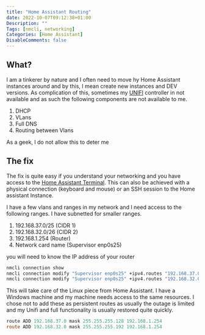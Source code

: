 ```yaml
---
title: "Home Assistant Routing"
date: 2022-10-07T09:12:38+01:00
Description: ""
Tags: [nmcli, networking]
Categories: [Home Assistant]
DisableComments: false
---
```


## What?

I am a tinkerer by nature and I often need to move hy Home Assistant instances around and by this, I mean create new instances and DEV versions. As complication of this, sometimes my [UNIFI](https://account.ui.com/login) controller in not available and as such the following components are not available to me.

1. DHCP
2. VLans
3. Full DNS
4. Routing between Vlans

As a geek, I do not allow this to deter me

## The fix

The fix is quite easy if you understand your networking and you have access to the [Home Assistant Terminal](https://github.com/hassio-addons/addon-ssh). This can also be achieved with a physical connection (keyboard and mouse) or an SSH session to the Home assistant Instance.

I have a few vlans and ranges in my network and I need access to the following ranges. I have subnetted for smaller ranges.

1. 192.168.37.0/25 (CIDR 1)
2. 192.168.32.0/26 (CIDR 2)
3. 192.168.1.254 (Router)
4. Network card name (Supervisor enp0s25)

you will need to know the IP address of your router

```bash
nmcli connection show
nmcli connection modify "Supervisor enp0s25" +ipv4.routes "192.168.37.0/25 192.168.1.254"
nmcli connection modify "Supervisor enp0s25" +ipv4.routes "192.168.32.0/26 192.168.1.254"
```

This will take care of the Linux piece from Home Assistant. I have a Windows machine and my machine needs access to the same resources. I chose not to add these as persistent routes as usually the outage is limited and my Unifi and full functionality is usually restored quite quickly.

```powershell
route ADD 192.168.37.0 mask 255.255.255.128 192.168.1.254
route ADD 192.168.32.0 mask 255.255.255.192 192.168.1.254
```
